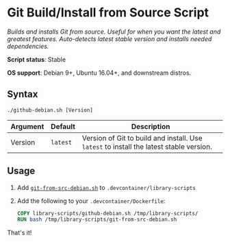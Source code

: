 # Git Build/Install from Source Script

*Builds and installs Git from source. Useful for when you want the latest and greatest features. Auto-detects latest stable version and installs needed dependencies.*

**Script status**: Stable

**OS support**: Debian 9+, Ubuntu 16.04+, and downstream distros.

## Syntax

```text
./github-debian.sh [Version]
```

|Argument|Default|Description|
|--------|-------|-----------|
|Version|`latest`| Version of Git to build and install. Use `latest` to install the latest stable version. |

## Usage

1. Add [`git-from-src-debian.sh`](../git-from-src-debian.sh) to `.devcontainer/library-scripts`

2. Add the following to your `.devcontainer/Dockerfile`:

    ```Dockerfile
    COPY library-scripts/github-debian.sh /tmp/library-scripts/
    RUN bash /tmp/library-scripts/git-from-src-debian.sh
    ```

That's it!
